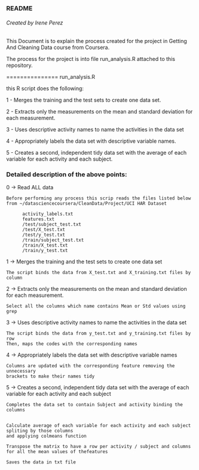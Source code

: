 
### README
###### Created by Irene Perez


This Document is to explain the process created for the project in Getting And Cleaning Data course from Coursera.

The process for the project is into file run_analysis.R attached to this repository.


===============
run_analysis.R


this R script does the following:

  1 -  Merges the training and the test sets to create one data set.
  
  2 -  Extracts only the measurements on the mean and standard deviation for each measurement. 
  
  3 -  Uses descriptive activity names to name the activities in the data set
  
  4 -  Appropriately labels the data set with descriptive variable names. 
  
  5 -  Creates a second, independent tidy data set with the average of each variable for each activity and each subject. 



### Detailed description of the above points:


0 -> Read ALL data

    Before performing any process this scrip reads the files listed below 
    from ~/datasciencecoursera/CleanData/Project/UCI HAR Dataset

          activity_labels.txt
          features.txt
          /test/subject_test.txt
          /test/X_test.txt
          /test/y_test.txt
          /train/subject_test.txt
          /train/X_test.txt
          /train/y_test.txt


1 -> Merges the training and the test sets to create one data set

    The script binds the data from X_test.txt and X_training.txt files by column 

2 -> Extracts only the measurements on the mean and standard deviation for each measurement. 

    Select all the columns which name contains Mean or Std values using grep


3 -> Uses descriptive activity names to name the activities in the data set

    The script binds the data from y_test.txt and y_training.txt files by row
    Then, maps the codes with the corresponding names


4 -> Appropriately labels the data set with descriptive variable names

    Columns are updated with the corresponding feature removing the unnecessary 
    brackets to make their names tidy



5 -> Creates a second, independent tidy data set with the average of each variable for 
   each activity and each subject



    Completes the data set to contain Subject and activity binding the columns


    Calculate average of each variable for each activity and each subject spliting by those columns
    and applying colmeans function
    
    Transpose the matrix to have a row per activity / subject and columns for all the mean values of thefeatures
    
    Saves the data in txt file


